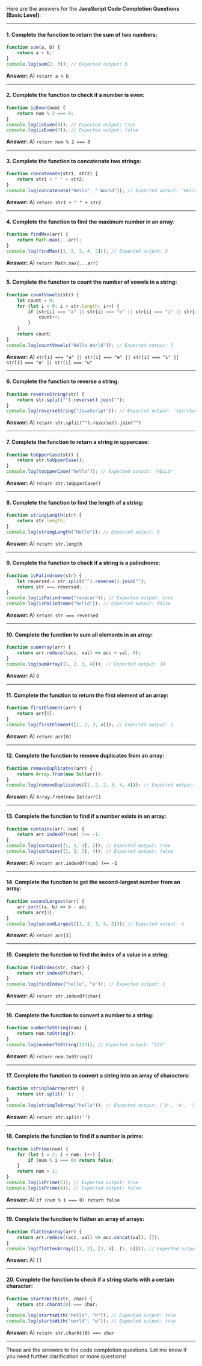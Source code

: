 Here are the answers for the **JavaScript Code Completion Questions (Basic Level)**:

---

#### 1. **Complete the function to return the sum of two numbers:**
```javascript
function sum(a, b) {
    return a + b;
}
console.log(sum(2, 3)); // Expected output: 5
```
**Answer:** A) `return a + b`

---

#### 2. **Complete the function to check if a number is even:**
```javascript
function isEven(num) {
    return num % 2 === 0;
}
console.log(isEven(4)); // Expected output: true
console.log(isEven(7)); // Expected output: false
```
**Answer:** A) `return num % 2 === 0`

---

#### 3. **Complete the function to concatenate two strings:**
```javascript
function concatenate(str1, str2) {
    return str1 + " " + str2;
}
console.log(concatenate("Hello", " World")); // Expected output: "Hello World"
```
**Answer:** A) `return str1 + " " + str2`

---

#### 4. **Complete the function to find the maximum number in an array:**
```javascript
function findMax(arr) {
    return Math.max(...arr);
}
console.log(findMax([1, 2, 3, 4, 5])); // Expected output: 5
```
**Answer:** A) `return Math.max(...arr)`

---

#### 5. **Complete the function to count the number of vowels in a string:**
```javascript
function countVowels(str) {
    let count = 0;
    for (let i = 0; i < str.length; i++) {
        if (str[i] === "a" || str[i] === "e" || str[i] === "i" || str[i] === "o" || str[i] === "u") {
            count++;
        }
    }
    return count;
}
console.log(countVowels("Hello World")); // Expected output: 3
```
**Answer:** A) `str[i] === "a" || str[i] === "e" || str[i] === "i" || str[i] === "o" || str[i] === "u"`

---

#### 6. **Complete the function to reverse a string:**
```javascript
function reverseString(str) {
    return str.split("").reverse().join("");
}
console.log(reverseString("JavaScript")); // Expected output: "tpircSavaJ"
```
**Answer:** A) `return str.split("").reverse().join("")`

---

#### 7. **Complete the function to return a string in uppercase:**
```javascript
function toUpperCase(str) {
    return str.toUpperCase();
}
console.log(toUpperCase("hello")); // Expected output: "HELLO"
```
**Answer:** A) `return str.toUpperCase()`

---

#### 8. **Complete the function to find the length of a string:**
```javascript
function stringLength(str) {
    return str.length;
}
console.log(stringLength("Hello")); // Expected output: 5
```
**Answer:** A) `return str.length`

---

#### 9. **Complete the function to check if a string is a palindrome:**
```javascript
function isPalindrome(str) {
    let reversed = str.split("").reverse().join("");
    return str === reversed;
}
console.log(isPalindrome("racecar")); // Expected output: true
console.log(isPalindrome("hello")); // Expected output: false
```
**Answer:** A) `return str === reversed`

---

#### 10. **Complete the function to sum all elements in an array:**
```javascript
function sumArray(arr) {
    return arr.reduce((acc, val) => acc + val, 0);
}
console.log(sumArray([1, 2, 3, 4])); // Expected output: 10
```
**Answer:** A) `0`

---

#### 11. **Complete the function to return the first element of an array:**
```javascript
function firstElement(arr) {
    return arr[0];
}
console.log(firstElement([1, 2, 3, 4])); // Expected output: 1
```
**Answer:** A) `return arr[0]`

---

#### 12. **Complete the function to remove duplicates from an array:**
```javascript
function removeDuplicates(arr) {
    return Array.from(new Set(arr));
}
console.log(removeDuplicates([1, 2, 2, 3, 4, 4])); // Expected output: [1, 2, 3, 4]
```
**Answer:** A) `Array.from(new Set(arr))`

---

#### 13. **Complete the function to find if a number exists in an array:**
```javascript
function contains(arr, num) {
    return arr.indexOf(num) !== -1;
}
console.log(contains([1, 2, 3], 2)); // Expected output: true
console.log(contains([1, 2, 3], 4)); // Expected output: false
```
**Answer:** A) `return arr.indexOf(num) !== -1`

---

#### 14. **Complete the function to get the second-largest number from an array:**
```javascript
function secondLargest(arr) {
    arr.sort((a, b) => b - a);
    return arr[1];
}
console.log(secondLargest([1, 2, 3, 4, 5])); // Expected output: 4
```
**Answer:** A) `return arr[1]`

---

#### 15. **Complete the function to find the index of a value in a string:**
```javascript
function findIndex(str, char) {
    return str.indexOf(char);
}
console.log(findIndex("hello", "e")); // Expected output: 1
```
**Answer:** A) `return str.indexOf(char)`

---

#### 16. **Complete the function to convert a number to a string:**
```javascript
function numberToString(num) {
    return num.toString();
}
console.log(numberToString(123)); // Expected output: "123"
```
**Answer:** A) `return num.toString()`

---

#### 17. **Complete the function to convert a string into an array of characters:**
```javascript
function stringToArray(str) {
    return str.split('');
}
console.log(stringToArray("hello")); // Expected output: ['h', 'e', 'l', 'l', 'o']
```
**Answer:** A) `return str.split('')`

---

#### 18. **Complete the function to find if a number is prime:**
```javascript
function isPrime(num) {
    for (let i = 2; i < num; i++) {
        if (num % i === 0) return false;
    }
    return num > 1;
}
console.log(isPrime(5)); // Expected output: true
console.log(isPrime(4)); // Expected output: false
```
**Answer:** A) `if (num % i === 0) return false`

---

#### 19. **Complete the function to flatten an array of arrays:**
```javascript
function flattenArray(arr) {
    return arr.reduce((acc, val) => acc.concat(val), []);
}
console.log(flattenArray([[1, 2], [3, 4], [5, 6]])); // Expected output: [1, 2, 3, 4, 5, 6]
```
**Answer:** A) `[]`

---

#### 20. **Complete the function to check if a string starts with a certain character:**
```javascript
function startsWith(str, char) {
    return str.charAt(0) === char;
}
console.log(startsWith("hello", "h")); // Expected output: true
console.log(startsWith("world", "w")); // Expected output: true
```
**Answer:** A) `return str.charAt(0) === char`

---

These are the answers to the code completion questions. Let me know if you need further clarification or more questions!
